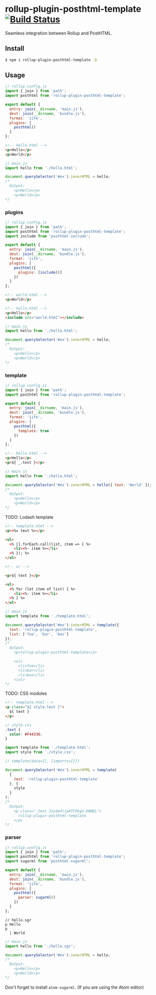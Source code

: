 # rollup-plugin-posthtml-template [![Build Status](https://travis-ci.org/Vanilla-IceCream/rollup-plugin-posthtml-template.svg?branch=master)](https://travis-ci.org/Vanilla-IceCream/rollup-plugin-posthtml-template)

Seamless integration between Rollup and PostHTML.

## Install

```bash
$ npm i rollup-plugin-posthtml-template -D
```

## Usage

```js
// rollup.config.js
import { join } from 'path';
import posthtml from 'rollup-plugin-posthtml-template';

export default {
  entry: join(__dirname, 'main.js'),
  dest: join(__dirname, 'bundle.js'),
  format: 'iife',
  plugins: [
    posthtml()
  ]
};
```

```html
<!-- hello.html -->
<p>Hello</p>
<p>World</p>
```

```js
// main.js
import hello from './hello.html';

document.querySelector('#ex').innerHTML = hello;
/*
  Output:
    <p>Hello</p>
    <p>World</p>
*/
```

### plugins

```js
// rollup.config.js
import { join } from 'path';
import posthtml from 'rollup-plugin-posthtml-template';
import include from 'posthtml-include';

export default {
  entry: join(__dirname, 'main.js'),
  dest: join(__dirname, 'bundle.js'),
  format: 'iife',
  plugins: [
    posthtml({
      plugins: [include()]
    })
  ]
};
```

```html
<!-- world.html -->
<p>World</p>
```

```html
<!-- hello.html -->
<p>Hello</p>
<include src="world.html"></include>
```

```js
// main.js
import hello from './hello.html';

document.querySelector('#ex').innerHTML = hello;
/*
  Output:
    <p>Hello</p>
    <p>World</p>
*/
```

### template

```js
// rollup.config.js
import { join } from 'path';
import posthtml from 'rollup-plugin-posthtml-template';

export default {
  entry: join(__dirname, 'main.js'),
  dest: join(__dirname, 'bundle.js'),
  format: 'iife',
  plugins: [
    posthtml({
      template: true
    })
  ]
};
```

```html
<!-- hello.html -->
<p>Hello</p>
<p>${ _.text }</p>
```

```js
// main.js
import hello from './hello.html';

document.querySelector('#ex').innerHTML = hello({ text: 'World' });
/*
  Output:
    <p>Hello</p>
    <p>World</p>
*/
```

TODO: Lodash template

```html
<!-- template.html -->
<p><%= text %></p>

<ul>
  <% [].forEach.call(list, item => { %>
    <li><%- item %></li>
  <% }); %>
</ul>

<!-- or -->

<p>${ text }</p>

<ul>
  <% for (let item of list) { %>
    <li><%- item %></li>
  <% } %>
</ul>
```

```js
// main.js
import template from './template.html';

document.querySelector('#ex').innerHTML = template({
  text: 'rollup-plugin-posthtml-template',
  list: ['foo', 'bar', 'baz']
});
/*
  Output:
    <p>rollup-plugin-posthtml-template</p>

    <ul>
      <li>foo</li>
      <li>bar</li>
      <li>baz</li>
    </ul>
*/
```

TODO: CSS modules

```html
<!-- template.html -->
<p class="${ style.text }">
  ${ text }
</p>
```

```scss
// style.css
.text {
  color: #F44336;
}
```

```js
import template from './template.html';
import style from './style.css';

// template(data={}, [imports={}])

document.querySelector('#ex').innerHTML = template(
  {
    text: 'rollup-plugin-posthtml-template'
  }, {
    style
  }
);
/*
  Output:
    <p class="_text_3zyde4l1yATCOkgn-DBWEL">
      rollup-plugin-posthtml-template
    </p>
*/
```

### parser

```js
// rollup.config.js
import { join } from 'path';
import posthtml from 'rollup-plugin-posthtml-template';
import sugarml from 'posthtml-sugarml';

export default {
  entry: join(__dirname, 'main.js'),
  dest: join(__dirname, 'bundle.js'),
  format: 'iife',
  plugins: [
    posthtml({
      parser: sugarml()
    })
  ]
};
```

```sgr
// hello.sgr
p Hello
p
  | World
```

```js
// main.js
import hello from './hello.sgr';

document.querySelector('#ex').innerHTML = hello;
/*
  Output:
    <p>Hello</p>
    <p>World</p>
*/
```

Don't forget to install `atom-sugarml`. (If you are using the Atom editor)
